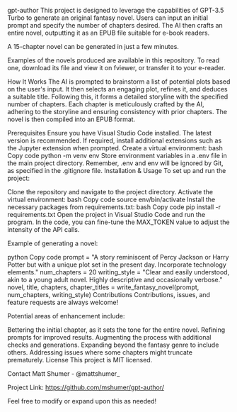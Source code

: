 gpt-author
This project is designed to leverage the capabilities of GPT-3.5 Turbo to generate an original fantasy novel. Users can input an initial prompt and specify the number of chapters desired. The AI then crafts an entire novel, outputting it as an EPUB file suitable for e-book readers.

A 15-chapter novel can be generated in just a few minutes.

Examples of the novels produced are available in this repository. To read one, download its file and view it on fviewer, or transfer it to your e-reader.

How It Works
The AI is prompted to brainstorm a list of potential plots based on the user's input. It then selects an engaging plot, refines it, and deduces a suitable title. Following this, it forms a detailed storyline with the specified number of chapters. Each chapter is meticulously crafted by the AI, adhering to the storyline and ensuring consistency with prior chapters. The novel is then compiled into an EPUB format.

Prerequisites
Ensure you have Visual Studio Code installed. The latest version is recommended.
If required, install additional extensions such as the Jupyter extension when prompted.
Create a virtual environment:
bash
Copy code
python -m venv env
Store environment variables in a .env file in the main project directory.
Remember, .env and env will be ignored by Git, as specified in the .gitignore file.
Installation & Usage
To set up and run the project:

Clone the repository and navigate to the project directory.
Activate the virtual environment:
bash
Copy code
source env/bin/activate
Install the necessary packages from requirements.txt:
bash
Copy code
pip install -r requirements.txt
Open the project in Visual Studio Code and run the program.
In the code, you can fine-tune the MAX_TOKEN value to adjust the intensity of the API calls.

Example of generating a novel:

python
Copy code
prompt = "A story reminiscent of Percy Jackson or Harry Potter but with a unique plot set in the present day. Incorporate technology elements."
num_chapters = 20
writing_style = "Clear and easily understood, akin to a young adult novel. Highly descriptive and occasionally verbose."
novel, title, chapters, chapter_titles = write_fantasy_novel(prompt, num_chapters, writing_style)
Contributions
Contributions, issues, and feature requests are always welcome!

Potential areas of enhancement include:

Bettering the initial chapter, as it sets the tone for the entire novel.
Refining prompts for improved results.
Augmenting the process with additional checks and generations.
Expanding beyond the fantasy genre to include others.
Addressing issues where some chapters might truncate prematurely.
License
This project is MIT licensed.

Contact
Matt Shumer - @mattshumer_

Project Link: https://github.com/mshumer/gpt-author/

Feel free to modify or expand upon this as needed!